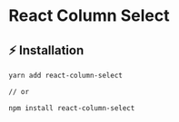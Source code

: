 # React Column Select

## ⚡ Installation

```sh
yarn add react-column-select

// or

npm install react-column-select
```

